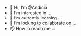 - 👋 Hi, I’m @Andicia
- 👀 I’m interested in ...
- 🌱 I’m currently learning ...
- 💞️ I’m looking to collaborate on ...
- 📫 How to reach me ...

<!---
Andicia/Andicia is a ✨ special ✨ repository because its `README.md` (this file) appears on your GitHub profile.
You can click the Preview link to take a look at your changes.
--->

